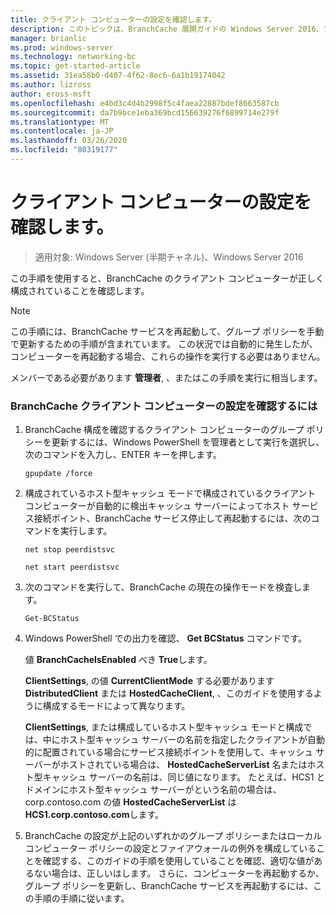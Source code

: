 ```yaml
---
title: クライアント コンピューターの設定を確認します。
description: このトピックは、BranchCache 展開ガイドの Windows Server 2016、ブランチ オフィスに WAN 帯域幅使用量を最適化するために分散され、ホスト型キャッシュ モードで BranchCache を展開する方法を示しますの一部
manager: brianlic
ms.prod: windows-server
ms.technology: networking-bc
ms.topic: get-started-article
ms.assetid: 31ea58b0-d407-4f62-8ec6-6a1b19174042
ms.author: lizross
author: eross-msft
ms.openlocfilehash: e4bd3c4d4b2998f5c4faea22887bdef8663587cb
ms.sourcegitcommit: da7b9bce1eba369bcd156639276f6899714e279f
ms.translationtype: MT
ms.contentlocale: ja-JP
ms.lasthandoff: 03/26/2020
ms.locfileid: "80319177"
---
```

# <a name="verify-client-computer-settings"></a>クライアント コンピューターの設定を確認します。

>適用対象: Windows Server (半期チャネル)、Windows Server 2016

この手順を使用すると、BranchCache のクライアント コンピューターが正しく構成されていることを確認します。  
  
> [!NOTE]  
> この手順には、BranchCache サービスを再起動して、グループ ポリシーを手動で更新するための手順が含まれています。 この状況では自動的に発生したが、コンピューターを再起動する場合、これらの操作を実行する必要はありません。  
  
メンバーである必要があります **管理者**, 、またはこの手順を実行に相当します。  
  
### <a name="to-verify-branchcache-client-computer-settings"></a>BranchCache クライアント コンピューターの設定を確認するには  
  
1.  BranchCache 構成を確認するクライアント コンピューターのグループ ポリシーを更新するには、Windows PowerShell を管理者として実行を選択し、次のコマンドを入力し、ENTER キーを押します。  
  
    `gpupdate /force`  
  
2.  構成されているホスト型キャッシュ モードで構成されているクライアント コンピューターが自動的に検出キャッシュ サーバーによってホスト サービス接続ポイント、BranchCache サービス停止して再起動するには、次のコマンドを実行します。  
  
    `net stop peerdistsvc`  
  
    `net start peerdistsvc`  
  
3.  次のコマンドを実行して、BranchCache の現在の操作モードを検査します。  
  
    `Get-BCStatus`  
  
4.  Windows PowerShell での出力を確認、 **Get BCStatus** コマンドです。  
  
    値 **BranchCacheIsEnabled** べき **True**します。  
  
    **ClientSettings**, の値 **CurrentClientMode** する必要があります **DistributedClient** または **HostedCacheClient**, 、このガイドを使用するように構成するモードによって異なります。  
  
    **ClientSettings**, または構成しているホスト型キャッシュ モードと構成では、中にホスト型キャッシュ サーバーの名前を指定したクライアントが自動的に配置されている場合にサービス接続ポイントを使用して、キャッシュ サーバーがホストされている場合は、 **HostedCacheServerList** 名またはホスト型キャッシュ サーバーの名前は、同じ値になります。 たとえば、HCS1 とドメインにホスト型キャッシュ サーバーがという名前の場合は、corp.contoso.com の値 **HostedCacheServerList** は **HCS1.corp.contoso.com**します。  
  
5.  BranchCache の設定が上記のいずれかのグループ ポリシーまたはローカル コンピューター ポリシーの設定とファイアウォールの例外を構成していることを確認する、このガイドの手順を使用していることを確認、適切な値があるない場合は、正しいはします。 さらに、コンピューターを再起動するか、グループ ポリシーを更新し、BranchCache サービスを再起動するには、この手順の手順に従います。  
  


